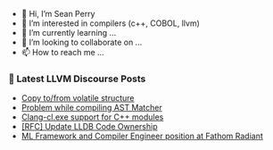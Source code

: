 - 👋 Hi, I’m Sean Perry
- 👀 I’m interested in compilers (c++, COBOL, llvm)
- 🌱 I’m currently learning ...
- 💞️ I’m looking to collaborate on ...
- 📫 How to reach me ...

<!---
s66perry/s66perry is a ✨ special ✨ repository because its `README.md` (this file) appears on your GitHub profile.
You can click the Preview link to take a look at your changes.
--->
### 📕 Latest LLVM Discourse Posts

<!-- DISCOURSE-LLVM:START -->
- [Copy to/from volatile structure](https://discourse.llvm.org/t/copy-to-from-volatile-structure/72278#post_1)
- [Problem while compiling AST Matcher](https://discourse.llvm.org/t/problem-while-compiling-ast-matcher/72277#post_1)
- [Clang-cl.exe support for C++ modules](https://discourse.llvm.org/t/clang-cl-exe-support-for-c-modules/72257#post_18)
- [[RFC] Update LLDB Code Ownership](https://discourse.llvm.org/t/rfc-update-lldb-code-ownership/72253#post_13)
- [ML Framework and Compiler Engineer position at Fathom Radiant](https://discourse.llvm.org/t/ml-framework-and-compiler-engineer-position-at-fathom-radiant/72274#post_1)
<!-- DISCOURSE-LLVM:END -->

